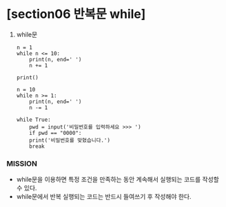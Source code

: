 # [section06 반복문 while]

01. while문
	```
	n = 1
	while n <= 10:
	    print(n, end=' ')
	    n += 1

	print()

	n = 10
	while n >= 1:
	    print(n, end=' ')
	    n -= 1
	    
	while True:
	    pwd = input('비밀번호를 입력하세요 >>> ')
	    if pwd == "0000":
		print('비밀번호를 맞혔습니다.')
		break
	```

### MISSION ###
- while문을 이용하면 특정 조건을 만족하는 동안 계속해서 실행되는 코드를 작성할 수 있다.
- while문에서 반복 실행되는 코드는 반드시 들여쓰기 후 작성해야 한다.
